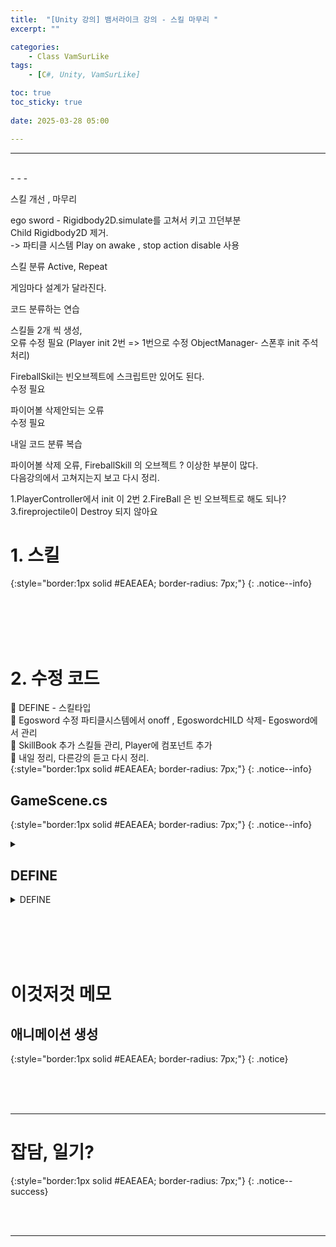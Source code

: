 ```yaml
---
title:  "[Unity 강의] 뱀서라이크 강의 - 스킬 마무리 "
excerpt: ""

categories:
    - Class VamSurLike
tags:
    - [C#, Unity, VamSurLike]

toc: true
toc_sticky: true
 
date: 2025-03-28 05:00

---
```

- - -


<br>
- - - 

<!--&nbsp;🔹 ✔ ✅  -->

스킬 개선 , 마무리  
 
ego sword - Rigidbody2D.simulate를 고쳐서 키고 끄던부분  
Child Rigidbody2D 제거.  
-> 파티클 시스템 Play on awake , stop action disable 사용  

스킬 분류 
Active, Repeat  
 
게임마다 설계가 달라진다.   

코드 분류하는 연습  

스킬들 2개 씩 생성,  
오류 수정 필요 (Player init 2번 => 1번으로 수정 ObjectManager- 스폰후 init 주석처리)  

FireballSkil는 빈오브젝트에 스크립트만 있어도 된다.  
수정 필요  

파이어볼 삭제안되는 오류  
수정 필요  

내일 코드 분류 복습   

파이어볼 삭제 오류, FireballSkill 의 오브젝트 ? 이상한 부분이 많다.  
다음강의에서 고쳐지는지 보고 다시 정리.  

1.PlayerController에서 init 이 2번 
2.FireBall 은 빈 오브젝트로 해도 되나?  
3.fireprojectile이 Destroy 되지 않아요  



# 1. 스킬

{:style="border:1px solid #EAEAEA; border-radius: 7px;"}
{: .notice--info}  

<br><br><br><br>

# 2. 수정 코드
🔹 DEFINE - 스킬타입  
🔹 Egosword 수정 파티클시스템에서 onoff , EgoswordcHILD 삭제- Egosword에서 관리      
🔹 SkillBook 추가 스킬들 관리, Player에 컴포넌트 추가  
🔹 내일 정리, 다른강의 듣고 다시 정리.  
{:style="border:1px solid #EAEAEA; border-radius: 7px;"}
{: .notice--info} 

## GameScene.cs
{:style="border:1px solid #EAEAEA; border-radius: 7px;"}
{: .notice--info} 

<details>
<summary></summary>
<div class="notice--primary" markdown="1"> 

```c# 

```
</div>
</details>



## DEFINE

<details>
<summary>DEFINE</summary>
<div class="notice--primary" markdown="1"> 

```c# 

```
</div>
</details>

<br><br><br><br>

# 이것저것 메모

## 애니메이션 생성  
{:style="border:1px solid #EAEAEA; border-radius: 7px;"}
{: .notice} 

<br><br><br>
- - - 

# 잡담, 일기?
{:style="border:1px solid #EAEAEA; border-radius: 7px;"}
{: .notice--success}  


<br><br>
- - -
